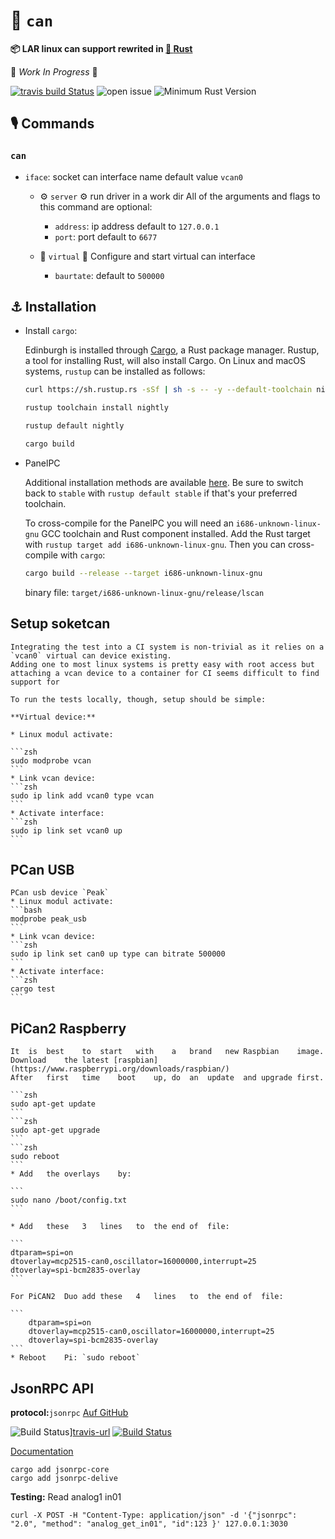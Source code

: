 #  :electric_plug: `can`

 **📦  LAR linux can support rewrited in [🦀 **Rust**](https://github.com/lar-rs/can)**

🚧 _Work In Progress_ 🚧

[![travis build Status](https://travis-ci.com/lar-rs/can.svg?branch=master)](https://travis-ci.com/lar-rs/can)
![open issue][issue]
![Minimum Rust Version][min-rust-badge]


## 🎙️ Commands

### `can`

- `iface`: socket can interface name default value `vcan0`

    - ⚙️ `server`
    ⚙️ run driver in a work dir
    All of the arguments and flags to this command are optional:
        - `address`: ip address default to `127.0.0.1`
        - `port`:  port default to `6677`

    - 🔧 `virtual`
    🔩 Configure and start virtual can interface 
        - `baurtate`: default to `500000`


## ⚓ Installation

* Install `cargo`:

    Edinburgh is installed through [Cargo](https://github.com/rust-lang/cargo#compiling-from-source), a Rust package manager. Rustup, a tool for installing Rust, will also install Cargo. On Linux and macOS systems, `rustup` can be installed as follows:

    ```zsh
    curl https://sh.rustup.rs -sSf | sh -s -- -y --default-toolchain nightly
    ```
    ```zsh
    rustup toolchain install nightly
    ```
    ```zsh
    rustup default nightly
    ```
    ```zsh
    cargo build
    ```

* PanelPC 

    Additional installation methods are available [here](https://forge.rust-lang.org/other-installation-methods.html).
    Be sure to switch back to `stable` with `rustup default stable` if that's your preferred toolchain.

    To cross-compile for the PanelPC you will need an
    `i686-unknown-linux-gnu` GCC toolchain and Rust component installed. Add the Rust target
    with `rustup target add i686-unknown-linux-gnu`. Then you can
    cross-compile with `cargo`:

    ```zsh
    cargo build --release --target i686-unknown-linux-gnu
    ```

    binary file: `target/i686-unknown-linux-gnu/release/lscan`


## Setup soketcan


    Integrating the test into a CI system is non-trivial as it relies on a `vcan0` virtual can device existing.
    Adding one to most linux systems is pretty easy with root access but attaching a vcan device to a container for CI seems difficult to find support for
    
    To run the tests locally, though, setup should be simple:

    **Virtual device:**

    * Linux modul activate:

    ```zsh
    sudo modprobe vcan
    ```
    * Link vcan device: 
    ```zsh
    sudo ip link add vcan0 type vcan
    ```
    * Activate interface:
    ```zsh
    sudo ip link set vcan0 up
    ```

## PCan USB

    PCan usb device `Peak`
    * Linux modul activate:
    ```bash
    modprobe peak_usb 
    ```
    * Link vcan device: 
    ```zsh
    sudo ip link set can0 up type can bitrate 500000
    ```
    * Activate interface:
    ```zsh
    cargo test
    ``` 

## PiCan2 Raspberry

    It	is	best	to	start	with	a	brand	new	Raspbian	image.	Download	the	latest [raspbian](https://www.raspberrypi.org/downloads/raspbian/)
    After	first	time	boot	up,	do	an	update	and	upgrade	first.

    ```zsh
    sudo apt-get update
    ```
    ```zsh
    sudo apt-get upgrade
    ```
    ```zsh
    sudo reboot
    ```
    * Add	the	overlays	by:

    ```
    sudo nano /boot/config.txt
    ```
    
    * Add	these	3	lines	to	the	end	of	file:

    ``` 
    dtparam=spi=on
    dtoverlay=mcp2515-can0,oscillator=16000000,interrupt=25
    dtoverlay=spi-bcm2835-overlay
    ```

    For	PiCAN2	Duo	add	these	4	lines	to	the	end	of	file:

    ```
        dtparam=spi=on
        dtoverlay=mcp2515-can0,oscillator=16000000,interrupt=25
        dtoverlay=spi-bcm2835-overlay
    ```
    * Reboot	Pi: `sudo reboot`


## JsonRPC API

**protocol:**`jsonrpc`
[Auf GitHub](https://github.com/paritytech/jsonrpc/)

![Build Status][travis-image]][travis-url]
[![Build Status][appveyor-image]][appveyor-url]

[Documentation](http://paritytech.github.io/jsonrpc/)

[travis-image]: https://travis-ci.org/paritytech/jsonrpc.svg?branch=master
[travis-url]: https://travis-ci.org/paritytech/jsonrpc
[appveyor-image]: https://ci.appveyor.com/api/projects/status/github/paritytech/jsonrpc?svg=true
[appveyor-url]: https://ci.appveyor.com/project/paritytech/jsonrpc/branch/master

```shell
cargo add jsonrpc-core
cargo add jsonrpc-delive
```

**Testing:**
Read analog1 in01
```
curl -X POST -H "Content-Type: application/json" -d '{"jsonrpc": "2.0", "method": "analog_get_in01", "id":123 }' 127.0.0.1:3030
```




<!-- Badges -->
[irc]:          https://webirc.hackint.org/#irc://irc.hackint.org/#lar
[issue]: https://img.shields.io/github/issues/lar-rs/lscan?style=flat-square
[min-rust-badge]: https://img.shields.io/badge/rustc-1.38+-blue.svg
